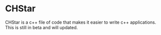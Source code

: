 # CHStar
CHStar is a c++ file of code that makes it easier to write c++ applications. This is still in beta and will updated.
